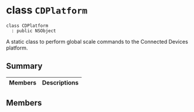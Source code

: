 # class `CDPlatform` 

```
class CDPlatform
  : public NSObject
```  

A static class to perform global scale commands to the Connected Devices platform.

## Summary

 Members                        | Descriptions                                
--------------------------------|---------------------------------------------

## Members